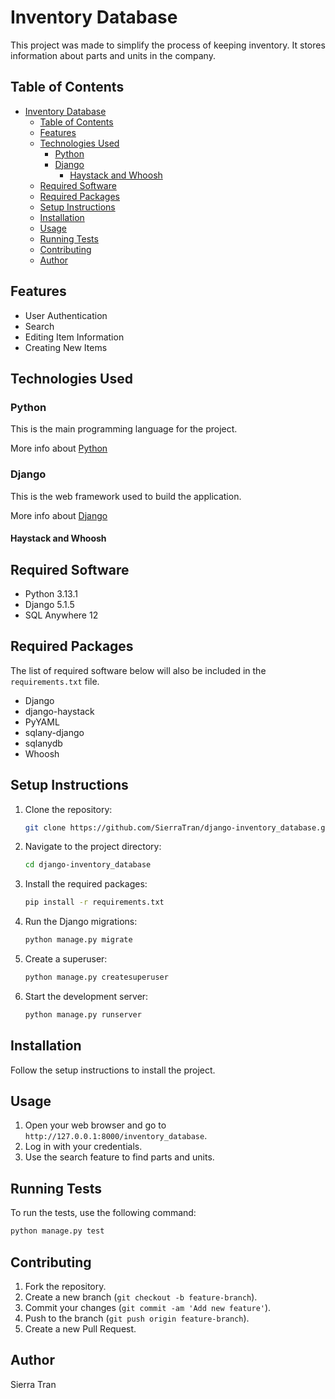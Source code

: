 # Inventory Database

This project was made to simplify the process of keeping inventory. It stores information about parts and units in the company.

## Table of Contents

- [Inventory Database](#inventory-database)
  - [Table of Contents](#table-of-contents)
  - [Features](#features)
  - [Technologies Used](#technologies-used)
    - [Python](#python)
    - [Django](#django)
      - [Haystack and Whoosh](#haystack-and-whoosh)
  - [Required Software](#required-software)
  - [Required Packages](#required-packages)
  - [Setup Instructions](#setup-instructions)
  - [Installation](#installation)
  - [Usage](#usage)
  - [Running Tests](#running-tests)
  - [Contributing](#contributing)
  - [Author](#author)

## Features

- User Authentication
- Search
- Editing Item Information
- Creating New Items

## Technologies Used

### Python

This is the main programming language for the project.

More info about [Python](https://www.python.org/)

### Django

This is the web framework used to build the application.

More info about [Django](https://www.djangoproject.com/)

#### Haystack and Whoosh



## Required Software

- Python 3.13.1
- Django 5.1.5
- SQL Anywhere 12

## Required Packages

The list of required software below will also be included in the `requirements.txt` file.

- Django
- django-haystack
- PyYAML
- sqlany-django
- sqlanydb
- Whoosh

## Setup Instructions

1. Clone the repository:

    ```bash
    git clone https://github.com/SierraTran/django-inventory_database.git
    ```

2. Navigate to the project directory:

    ```bash
    cd django-inventory_database
    ```

3. Install the required packages:

    ```bash
    pip install -r requirements.txt
    ```

4. Run the Django migrations:

    ```bash
    python manage.py migrate
    ```

5. Create a superuser:

    ```bash
    python manage.py createsuperuser
    ```

6. Start the development server:

    ```bash
    python manage.py runserver
    ```

## Installation

Follow the setup instructions to install the project.

## Usage

1. Open your web browser and go to `http://127.0.0.1:8000/inventory_database`.
2. Log in with your credentials.
3. Use the search feature to find parts and units.

## Running Tests

To run the tests, use the following command:

```bash
python manage.py test
```

## Contributing

1. Fork the repository.
2. Create a new branch (`git checkout -b feature-branch`).
3. Commit your changes (`git commit -am 'Add new feature'`).
4. Push to the branch (`git push origin feature-branch`).
5. Create a new Pull Request.

## Author

Sierra Tran
